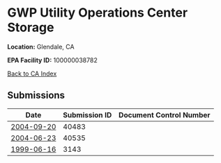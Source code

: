 # GWP Utility Operations Center Storage

**Location:** Glendale, CA

**EPA Facility ID:** 100000038782

[Back to CA Index](../../index.md)

## Submissions

| Date | Submission ID | Document Control Number |
|------|--------------|-------------------------|
| [2004-09-20](submissions/40483.md) | 40483 |  |
| [2004-06-23](submissions/40535.md) | 40535 |  |
| [1999-06-16](submissions/3143.md) | 3143 |  |
